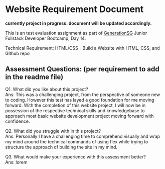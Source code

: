# Website Requirement Document

**currently project in progress. document will be updated accordingly.**

This is an test evaluation assignment as part of [GenerationSG](https://singapore.generation.org/launch-your-career-in-tech/) Junior Fullstack Developer Bootcamp, Day 14.


Technical Requirement:
HTML/CSS - Build a Website with HTML, CSS, and Github repo
  <p></p>
  <p></p>
<h2>Assessment Questions: (per requirement to add in the readme file)</h2> 
  <p></p>
  <p></p>
Q1. What did you like about this project?
  <br>
Ans: This was a challenging project, from the perspective of someone new to coding. However this test has layed a good foundation for me moving forward. With the completion of this website project, I will now be in possession of the respective technical skills and knowledgebase to approach most basic website development project moving forward with confidence.
  <p></p>
  <p></p>
Q2. What did you struggle with in this project?
  <br>
Ans. Personally I have a challenging time to comprehend visually and wrap my mind around the technical commands of using flex while trying to structure the approach of building the site in my mind.
  <p></p>
  <p></p>
Q3. What would make your experience with this assessment better?
  <br>
Ans: lorem

